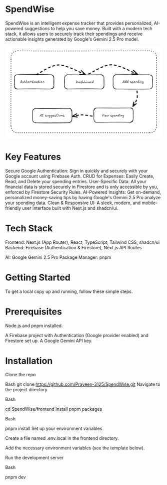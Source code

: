 # SpendWise
SpendWise is an intelligent expense tracker that provides personalized, AI-powered suggestions to help you save money. Built with a modern tech stack, it allows users to securely track their spendings and receive actionable insights generated by Google's Gemini 2.5 Pro model.


![Workflow](images/workflow.jpg)

# Key Features
Secure Google Authentication: Sign in quickly and securely with your Google account using Firebase Auth.
CRUD for Expenses: Easily Create, Read, and Delete your spending entries.
User-Specific Data: All your financial data is stored securely in Firestore and is only accessible by you, enforced by Firestore Security Rules.
AI-Powered Insights: Get on-demand, personalized money-saving tips by having Google's Gemini 2.5 Pro analyze your spending data.
Clean & Responsive UI: A sleek, modern, and mobile-friendly user interface built with Next.js and shadcn/ui.

# Tech Stack
Frontend: Next.js (App Router), React, TypeScript, Tailwind CSS, shadcn/ui
Backend: Firebase (Authentication & Firestore), Next.js API Routes

AI: Google Gemini 2.5 Pro
Package Manager: pnpm

# Getting Started
To get a local copy up and running, follow these simple steps.

# Prerequisites
Node.js and pnpm installed.

A Firebase project with Authentication (Google provider enabled) and Firestore set up.
A Google Gemini API key.

# Installation
Clone the repo

Bash
git clone https://github.com/Praveen-3125/SpendWise.git
Navigate to the project directory

Bash

cd SpendWise/frontend
Install pnpm packages

Bash

pnpm install
Set up your environment variables

Create a file named .env.local in the frontend directory.

Add the necessary environment variables (see the template below).

Run the development server

Bash

pnpm dev
